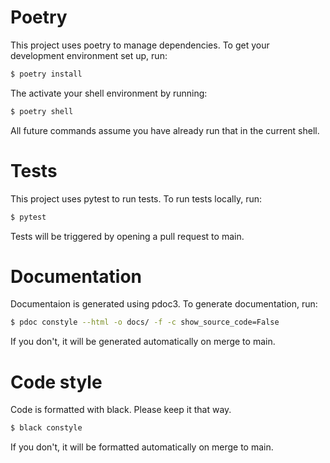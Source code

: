 # Poetry

This project uses poetry to manage dependencies. To get your development environment set up, run:

```sh
$ poetry install
```

The activate your shell environment by running:

```sh
$ poetry shell
```

All future commands assume you have already run that in the current shell.

# Tests

This project uses pytest to run tests. To run tests locally, run:

```sh
$ pytest
```

Tests will be triggered by opening a pull request to main.

# Documentation

Documentaion is generated using pdoc3. To generate documentation, run:

```sh
$ pdoc constyle --html -o docs/ -f -c show_source_code=False
```

If you don't, it will be generated automatically on merge to main.

# Code style

Code is formatted with black. Please keep it that way.

```sh
$ black constyle
```

If you don't, it will be formatted automatically on merge to main.
